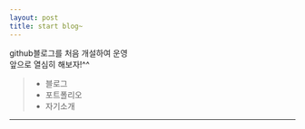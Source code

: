 ```yaml
---
layout: post
title: start blog~
---
```


github블로그를 처음 개설하여 운영  
앞으로 열심히 해보자!^^

  > * 블로그
  > * 포트폴리오
  > * 자기소개  
***
  



